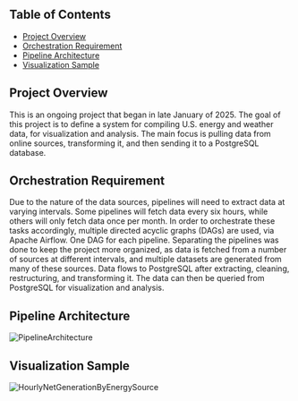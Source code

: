 ## Table of Contents
+ [Project Overview](#proove)
+ [Orchestration Requirement](#orcreq)		
+ [Pipeline Architecture](#piparc)
+ [Visualization Sample](#vissam)

## Project Overview <a name = "proove"></a>

This is an ongoing project that began in late January of 2025. The goal of this project is to define a system for compiling U.S. energy and weather data, for visualization and analysis. The main focus is pulling data from online sources, transforming it, and then sending it to a PostgreSQL database.

## Orchestration Requirement <a name = "orcreq"></a>

Due to the nature of the data sources, pipelines will need to extract data at varying intervals. Some pipelines will fetch data every six hours, while others will only fetch data once per month. In order to orchestrate these tasks accordingly, multiple directed acyclic graphs (DAGs) are used, via Apache Airflow. One DAG for each pipeline. Separating the pipelines was done to keep the project more organized, as data is fetched from a number of sources at different intervals, and multiple datasets are generated from many of these sources. Data flows to PostgreSQL after extracting, cleaning, restructuring, and transforming it. The data can then be queried from PostgreSQL for visualization and analysis.

## Pipeline Architecture <a name = "piparc"></a>
![PipelineArchitecture](https://github.com/user-attachments/assets/c2f5e4c0-cd6e-44a9-92b2-d0dca3a756e4)

## Visualization Sample <a name = "vissam"></a>
![HourlyNetGenerationByEnergySource](https://github.com/user-attachments/assets/faea6447-a6e9-48b6-ab4d-0c27a510f207)
